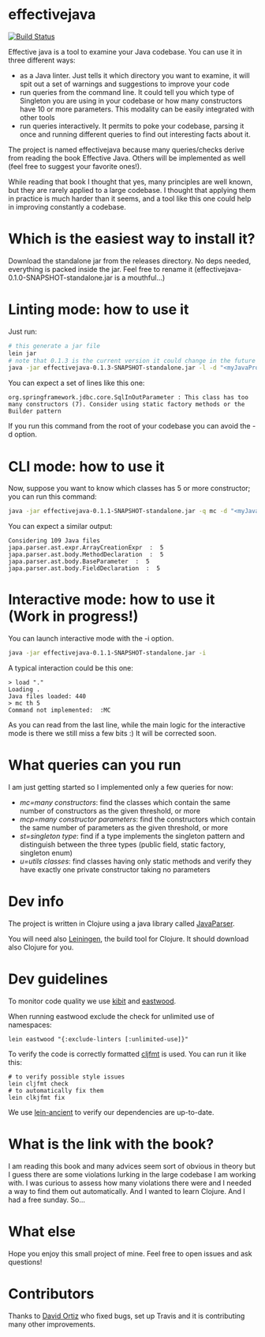effectivejava
=============

[![Build Status](https://travis-ci.org/ftomassetti/effectivejava.svg?branch=master)](https://travis-ci.org/ftomassetti/effectivejava)

Effective java is a tool to examine your Java codebase. You can use it in three different ways:
* as a Java linter. Just tells it which directory you want to examine, it will spit out a set of warnings and suggestions to improve your code
* run queries from the command line. It could tell you which type of Singleton you are using in your codebase or how many constructors have 10 or more parameters. This modality can be easily integrated with other tools
* run queries interactively. It permits to poke your codebase, parsing it once and running different queries to find out interesting facts about it.

The project is named effectivejava because many queries/checks derive from reading the book Effective Java. Others will be implemented as well (feel free to suggest your favorite ones!).

While reading that book I thought that yes, many principles are well known, but they are rarely applied to a large codebase. I thought that applying them in practice is much harder than it seems, and a tool like this one could help in improving constantly a codebase.

Which is the easiest way to install it?
=======================================

Download the standalone jar from the releases directory. 
No deps needed, everything is packed inside the jar.
Feel free to rename it (effectivejava-0.1.0-SNAPSHOT-standalone.jar is a mouthful...)

Linting mode: how to use it
===========================

Just run:

```bash
# this generate a jar file
lein jar
# note that 0.1.3 is the current version it could change in the future
java -jar effectivejava-0.1.3-SNAPSHOT-standalone.jar -l -d "<myJavaProjectDir>"
```

You can expect a set of lines like this one:
```
org.springframework.jdbc.core.SqlInOutParameter : This class has too many constructors (7). Consider using static factory methods or the Builder pattern
```

If you run this command from the root of your codebase you can avoid the -d option.

CLI mode: how to use it
=======================

Now, suppose you want to know which classes has 5 or more constructor; you can run this command:
```bash
java -jar effectivejava-0.1.1-SNAPSHOT-standalone.jar -q mc -d "<myJavaProjectDir>" -t 5
```
You can expect a similar output:
```
Considering 109 Java files
japa.parser.ast.expr.ArrayCreationExpr  :  5
japa.parser.ast.body.MethodDeclaration  :  5
japa.parser.ast.body.BaseParameter  :  5
japa.parser.ast.body.FieldDeclaration  :  5
```

Interactive mode: how to use it (Work in progress!)
===================================================

You can launch interactive mode with the -i option.

```bash
java -jar effectivejava-0.1.1-SNAPSHOT-standalone.jar -i
```

A typical interaction could be this one:

```
> load "."
Loading .
Java files loaded: 440
> mc th 5
Command not implemented:  :MC
```

As you can read from the last line, while the main logic for the interactive mode is there we still miss a few bits :)
It will be corrected soon.

What queries can you run
========================
I am just getting started so I implemented only a few queries for now:

* _mc=many constructors_: find the classes which contain the same number of constructors as the given threshold, or more
* _mcp=many constructor parameters_: find the constructors which contain the same number of parameters as the given threshold, or more
* _st=singleton type_: find if a type implements the singleton pattern and distinguish between the three types (public field, static factory, singleton enum)
* _u=utils classes_: find classes having only static methods and verify they have exactly one private constructor taking no parameters

Dev info
========
The project is written in Clojure using a java library called [JavaParser](https://github.com/javaparser/javaparser).

You will need also [Leiningen](http://leiningen.org/), the build tool for Clojure. It should download also Clojure for you.

Dev guidelines
==============

To monitor code quality we use [kibit](https://github.com/jonase/kibit) and [eastwood](https://github.com/jonase/eastwood).

When running eastwood exclude the check for unlimited use of namespaces:

```
lein eastwood "{:exclude-linters [:unlimited-use]}"
```

To verify the code is correctly formatted [cljfmt](https://github.com/weavejester/cljfmt) is used. You can run it like this:
```
# to verify possible style issues
lein cljfmt check
# to automatically fix them
lein clkjfmt fix
```

We use [lein-ancient](https://github.com/xsc/lein-ancient) to verify our dependencies are up-to-date.

What is the link with the book?
===============================
I am reading this book and many advices seem sort of obvious in theory but I guess there are some violations lurking in the large codebase I am working with. I was curious to assess how many violations there were and I needed a way to find them out automatically.
And I wanted to learn Clojure.
And I had a free sunday.
So...

What else
=========
Hope you enjoy this small project of mine. Feel free to open issues and ask questions!

Contributors
============

Thanks to [David Ortiz](https://github.com/davidor) who fixed bugs, set up Travis and it is contributing many other improvements.
